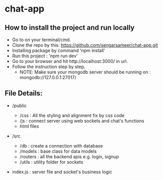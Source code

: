 # chat-app

## How to install the project and run locally
* Go to on your terminal/cmd.
* Clone the repo by this: https://github.com/sengarsameer/chat-app.git
* Installing package by command 'npm install'
* Run this project : 'npm run dev'
* Go to your browser and hit http://localhost:3000/ in url.
* Follow the instruction step by step.
  * NOTE: Make sure your mongodb server should be running on : mongodb://127.0.0.1:27017/

## File Details:
* /public
  * /css : All the styling and alignment fix by css code
  * /js : connect server using web sockets and chat's functions
  * html files

* /src
  * /db : create a connection with database
  * /models : base class for data models
  * /routers : all the backend apis e.g. login, signup
  * /utils : utility folder for sockets

* index.js : server file and socket's business logic